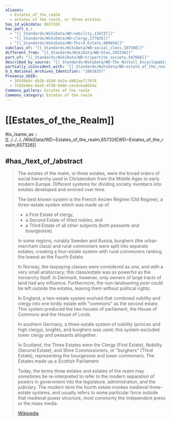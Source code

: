 ```yaml
---
aliases:
  - Estates_of_the_realm
  - estates of the realm, or three estates
has_id_wikidata: Q657326
has_part_s_:
  - "[[_Standards/WikiData/WD~nobility,134737]]"
  - "[[_Standards/WikiData/WD~clergy,177826]]"
  - "[[_Standards/WikiData/WD~Third_Estate,909656]]"
subclass_of: "[[_Standards/WikiData/WD~social_class,187588]]"
different_from: "[[_Standards/WikiData/WD~Stan,292230]]"
part_of: "[[_Standards/WikiData/WD~tripartite_society,587666]]"
described_by_source: "[[_Standards/WikiData/WD~The_Nuttall_Encyclopædia,3181656]]"
partially_coincident_with: "[[_Standards/WikiData/WD~estate_of_the_realm,127871326]]"
U_S_National_Archives_Identifier: "10638357"
Provenio_UUID:
  - 5855b64c-db1b-4550-9a3a-d481aef17b78
  - 7c62e9be-6be5-4f38-b9de-cecdcba8054a
Commons_gallery: Estates of the realm
Commons_category: Estates of the realm
---
```


# [[Estates_of_the_Realm]] 

#is_/same_as :: [[../../../../WikiData/WD~Estates_of_the_realm,657326|WD~Estates_of_the_realm,657326]] 

## #has_/text_of_/abstract 

> The estates of the realm, or three estates, were the broad orders of social hierarchy 
> used in Christendom from the Middle Ages to early modern Europe. 
> Different systems for dividing society members into estates developed and evolved over time.
>
> The best known system is the French Ancien Régime (Old Regime), 
> a three-estate system which was made up of 
> - a First Estate of clergy, 
> - a Second Estate of titled nobles, and 
> - a Third Estate of all other subjects (both peasants and bourgeoisie).
>
> In some regions, notably Sweden and Russia, 
> burghers (the urban merchant class) and rural commoners were split into separate estates, 
> creating a four-estate system with rural commoners ranking the lowest as the Fourth Estate.
>
> In Norway, the taxpaying classes were considered as one, and with a very small aristocracy; 
> this class/estate was as powerful as the monarchy itself. 
> In Denmark, however, only owners of large tracts of land had any influence. 
> Furthermore, the non-landowning poor could be left outside the estates, 
> leaving them without political rights.
>
> In England, a two-estate system evolved 
> that combined nobility and clergy into one lordly estate with "commons" as the second estate. 
> This system produced the two houses of parliament, 
> the House of Commons and the House of Lords.
>
> In southern Germany, a three-estate system of nobility (princes and high clergy), knights, and burghers was used; this system excluded lower clergy and peasants altogether.
>
> In Scotland, the Three Estates were the Clergy (First Estate), Nobility (Second Estate), and Shire Commissioners, or "burghers" (Third Estate), representing the bourgeoisie and lower commoners. The Estates made up a Scottish Parliament.
>
> Today, the terms three estates and estates of the realm may sometimes be re-interpreted to refer to the modern separation of powers in government into the legislature, administration, and the judiciary. The modern term the fourth estate invokes medieval three-estate systems, and usually refers to some particular force outside that medieval power structure, most commonly the independent press or the mass media.
>
> [Wikipedia](https://en.wikipedia.org/wiki/Estates%20of%20the%20realm) 

